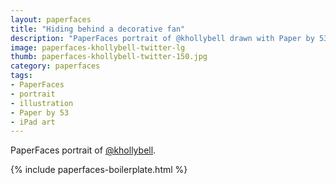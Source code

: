 ```yaml
---
layout: paperfaces
title: "Hiding behind a decorative fan"
description: "PaperFaces portrait of @khollybell drawn with Paper by 53 on an iPad."
image: paperfaces-khollybell-twitter-lg
thumb: paperfaces-khollybell-twitter-150.jpg
category: paperfaces
tags: 
- PaperFaces
- portrait
- illustration
- Paper by 53
- iPad art
---
```


PaperFaces portrait of [@khollybell](http://twitter.com/khollybell).

{% include paperfaces-boilerplate.html %}